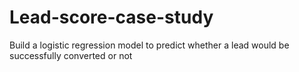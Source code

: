 # Lead-score-case-study
Build a logistic regression model to predict whether a lead would be successfully converted or not
